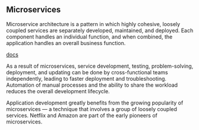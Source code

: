 ## Microservices
Microservice architecture is a pattern in which highly cohesive, loosely coupled services are separately developed, maintained, and deployed. Each component handles an individual function, and when combined, the application handles an overall business function.

[docs](https://microservices.io/patterns/microservices.html)

As a result of microservices, service development, testing, problem-solving, deployment, and updating can be done by cross-functional teams independently, leading to faster deployment and troubleshooting. Automation of manual processes and the ability to share the workload reduces the overall development lifecycle.

Application development greatly benefits from the growing popularity of microservices — a technique that involves a group of loosely coupled services. Netflix and Amazon are part of the early pioneers of microservices.
